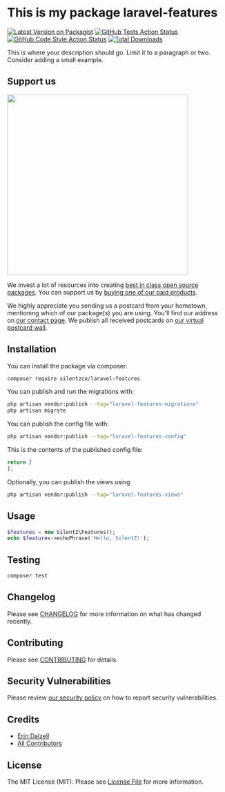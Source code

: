 # This is my package laravel-features

[![Latest Version on Packagist](https://img.shields.io/packagist/v/silentzco/laravel-features.svg?style=flat-square)](https://packagist.org/packages/silentzco/laravel-features)
[![GitHub Tests Action Status](https://img.shields.io/github/actions/workflow/status/silentzco/laravel-features/run-tests.yml?branch=main&label=tests&style=flat-square)](https://github.com/silentzco/laravel-features/actions?query=workflow%3Arun-tests+branch%3Amain)
[![GitHub Code Style Action Status](https://img.shields.io/github/actions/workflow/status/silentzco/laravel-features/fix-php-code-style-issues.yml?branch=main&label=code%20style&style=flat-square)](https://github.com/silentzco/laravel-features/actions?query=workflow%3A"Fix+PHP+code+style+issues"+branch%3Amain)
[![Total Downloads](https://img.shields.io/packagist/dt/silentzco/laravel-features.svg?style=flat-square)](https://packagist.org/packages/silentzco/laravel-features)

This is where your description should go. Limit it to a paragraph or two. Consider adding a small example.

## Support us

[<img src="https://github-ads.s3.eu-central-1.amazonaws.com/laravel-features.jpg?t=1" width="419px" />](https://spatie.be/github-ad-click/laravel-features)

We invest a lot of resources into creating [best in class open source packages](https://spatie.be/open-source). You can support us by [buying one of our paid products](https://spatie.be/open-source/support-us).

We highly appreciate you sending us a postcard from your hometown, mentioning which of our package(s) you are using. You'll find our address on [our contact page](https://spatie.be/about-us). We publish all received postcards on [our virtual postcard wall](https://spatie.be/open-source/postcards).

## Installation

You can install the package via composer:

```bash
composer require silentzco/laravel-features
```

You can publish and run the migrations with:

```bash
php artisan vendor:publish --tag="laravel-features-migrations"
php artisan migrate
```

You can publish the config file with:

```bash
php artisan vendor:publish --tag="laravel-features-config"
```

This is the contents of the published config file:

```php
return [
];
```

Optionally, you can publish the views using

```bash
php artisan vendor:publish --tag="laravel-features-views"
```

## Usage

```php
$features = new SilentZ\Features();
echo $features->echoPhrase('Hello, SilentZ!');
```

## Testing

```bash
composer test
```

## Changelog

Please see [CHANGELOG](CHANGELOG.md) for more information on what has changed recently.

## Contributing

Please see [CONTRIBUTING](CONTRIBUTING.md) for details.

## Security Vulnerabilities

Please review [our security policy](../../security/policy) on how to report security vulnerabilities.

## Credits

- [Erin Dalzell](https://github.com/edalzell)
- [All Contributors](../../contributors)

## License

The MIT License (MIT). Please see [License File](LICENSE.md) for more information.
